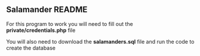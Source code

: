 ## Salamander README
For this program to work you will need to fill out the **private/credentials.php** file

You will also need to download the **salamanders.sql** file and run the code to create the database